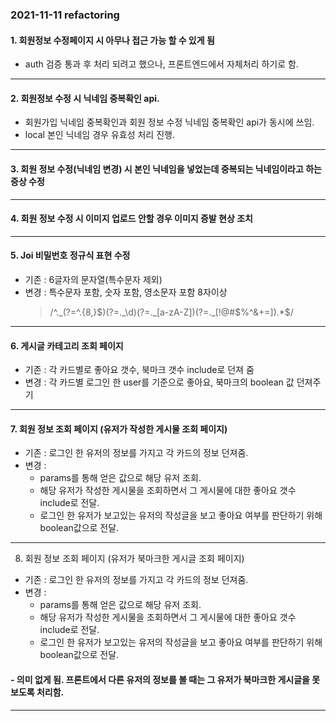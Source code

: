 ### 2021-11-11 refactoring

#### 1. 회원정보 수정페이지 시 아무나 접근 가능 할 수 있게 됨

- auth 검증 통과 후 처리 되려고 했으나, 프론트엔드에서 자체처리 하기로 함.

---

#### 2. 회원정보 수정 시 닉네임 중복확인 api.

- 회원가입 닉네임 중복확인과 회원 정보 수정 닉네임 중복확인 api가 동시에 쓰임.
- local 본인 닉네임 경우 유효성 처리 진행.

---

#### 3. 회원 정보 수정(닉네임 변경) 시 본인 닉네임을 넣었는데 중복되는 닉네임이라고 하는 증상 수정

---

#### 4. 회원 정보 수정 시 이미지 업로드 안할 경우 이미지 증발 현상 조치

---

#### 5. Joi 비밀번호 정규식 표현 수정

- 기존 : 6글자의 문자열(특수문자 제외)
- 변경 : 특수문자 포함, 숫자 포함, 영소문자 포함 8자이상
  > /^._(?=^.{8,}$)(?=._\d)(?=._[a-zA-Z])(?=._[!@#$%^&+=]).\*$/

---

#### 6. 게시글 카테고리 조회 페이지

- 기존 : 각 카드별로 좋아요 갯수, 북마크 갯수 include로 던져 줌
- 변경 : 각 카드별 로그인 한 user를 기준으로 좋아요, 북마크의 boolean 값 던져주기

---

#### 7. 회원 정보 조회 페이지 (유저가 작성한 게시물 조회 페이지)

- 기존 : 로그인 한 유저의 정보를 가지고 각 카드의 정보 던져줌.
- 변경 :
  - params를 통해 얻은 값으로 해당 유저 조회.
  - 해당 유저가 작성한 게시물을 조회하면서 그 게시물에 대한 좋아요 갯수 include로 전달.
  - 로그인 한 유저가 보고있는 유저의 작성글을 보고 좋아요 여부를 판단하기 위해 boolean값으로 전달.

---

8. 회원 정보 조회 페이지 (유저가 북마크한 게시글 조회 페이지)

- 기존 : 로그인 한 유저의 정보를 가지고 각 카드의 정보 던져줌.
- 변경 :
  - params를 통해 얻은 값으로 해당 유저 조회.
  - 해당 유저가 작성한 게시물을 조회하면서 그 게시물에 대한 좋아요 갯수 include로 전달.
  - 로그인 한 유저가 보고있는 유저의 작성글을 보고 좋아요 여부를 판단하기 위해 boolean값으로 전달.

#### - 의미 없게 됨. 프론트에서 다른 유저의 정보를 볼 때는 그 유저가 북마크한 게시글을 못 보도록 처리함.

---

